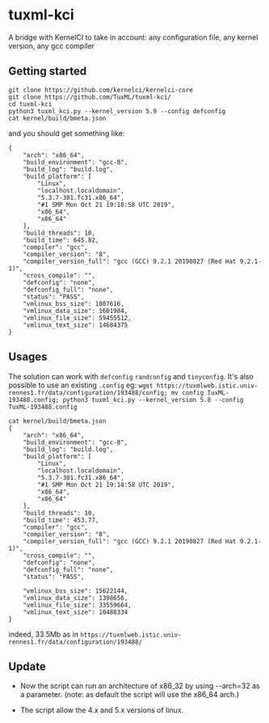 # tuxml-kci

A bridge with KernelCI to take in account: any configuration file, any kernel version, any gcc compiler 

## Getting started

```
git clone https://github.com/kernelci/kernelci-core
git clone https://github.com/TuxML/tuxml-kci/
cd tuxml-kci
python3 tuxml_kci.py --kernel_version 5.9 --config defconfig 
cat kernel/build/bmeta.json 
```

and you should get something like:
```
{
    "arch": "x86_64",
    "build_environment": "gcc-8",
    "build_log": "build.log",
    "build_platform": [
        "Linux",
        "localhost.localdomain",
        "5.3.7-301.fc31.x86_64",
        "#1 SMP Mon Oct 21 19:18:58 UTC 2019",
        "x86_64",
        "x86_64"
    ],
    "build_threads": 10,
    "build_time": 645.82,
    "compiler": "gcc",
    "compiler_version": "8",
    "compiler_version_full": "gcc (GCC) 9.2.1 20190827 (Red Hat 9.2.1-1)",
    "cross_compile": "",
    "defconfig": "none",
    "defconfig_full": "none",
    "status": "PASS",
    "vmlinux_bss_size": 1007616,
    "vmlinux_data_size": 1601984,
    "vmlinux_file_size": 59455512,
    "vmlinux_text_size": 14684375
}
```

## Usages

The solution can work with `defconfig` `randconfig` and `tinyconfig`. 
It's also possible to use an existing `.config` eg:
`wget https://tuxmlweb.istic.univ-rennes1.fr/data/configuration/193488/config; mv config TuxML-193488.config; python3 tuxml_kci.py --kernel_version 5.8 --config TuxML-193488.config` 

```
cat kernel/build/bmeta.json 
{
    "arch": "x86_64",
    "build_environment": "gcc-8",
    "build_log": "build.log",
    "build_platform": [
        "Linux",
        "localhost.localdomain",
        "5.3.7-301.fc31.x86_64",
        "#1 SMP Mon Oct 21 19:18:58 UTC 2019",
        "x86_64",
        "x86_64"
    ],
    "build_threads": 10,
    "build_time": 453.77,
    "compiler": "gcc",
    "compiler_version": "8",
    "compiler_version_full": "gcc (GCC) 9.2.1 20190827 (Red Hat 9.2.1-1)",
    "cross_compile": "",
    "defconfig": "none",
    "defconfig_full": "none",
    "status": "PASS",

    "vmlinux_bss_size": 15622144,
    "vmlinux_data_size": 1398656,
    "vmlinux_file_size": 33559664,
    "vmlinux_text_size": 10488334
}
``` 
indeed, 33.5Mb as in `https://tuxmlweb.istic.univ-rennes1.fr/data/configuration/193488/`

## Update

 * Now the script can run an architecture of x86_32 by using --arch=32 as a parameter. (note: as default the script will use the x86_64 arch.) 
   
 * The script allow the 4.x and 5.x versions of linux.
